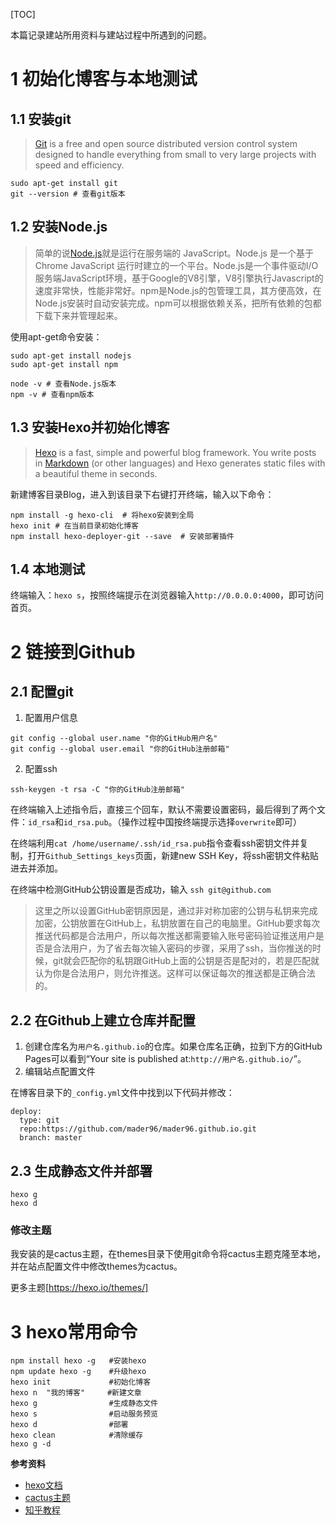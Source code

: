 <!--
.. title: Ubuntu 下 Hexo + Github 建站笔记
.. slug: ubuntu下Hexo+github建站笔记
.. date: 2019-07-04 16:19:48
.. tags: ubuntu, Hexo, github
.. category: Hexo
.. link:
.. description:
.. type: text
-->

[TOC]

本篇记录建站所用资料与建站过程中所遇到的问题。

# 1 初始化博客与本地测试

## 1.1 安装git

> [Git](https://git-scm.com/) is a free and open source distributed version control system designed to handle everything from small to very large projects with speed and efficiency.

```
sudo apt-get install git
git --version # 查看git版本
```

## 1.2 安装Node.js

> 简单的说[Node.js](https://nodejs.org/en/)就是运行在服务端的 JavaScript。Node.js 是一个基于Chrome JavaScript 运行时建立的一个平台。Node.js是一个事件驱动I/O服务端JavaScript环境，基于Google的V8引擎，V8引擎执行Javascript的速度非常快，性能非常好。npm是Node.js的包管理工具，其方便高效，在Node.js安装时自动安装完成。npm可以根据依赖关系，把所有依赖的包都下载下来并管理起来。

使用apt-get命令安装：

```
sudo apt-get install nodejs
sudo apt-get install npm
```

```
node -v # 查看Node.js版本
npm -v # 查看npm版本
```

## 1.3 安装Hexo并初始化博客

> [Hexo](https://hexo.io/) is a fast, simple and powerful blog framework. You write posts in [Markdown](http://daringfireball.net/projects/markdown/) (or other languages) and Hexo generates static files with a beautiful theme in seconds.

新建博客目录Blog，进入到该目录下右键打开终端，输入以下命令：

```
npm install -g hexo-cli  # 将hexo安装到全局
hexo init # 在当前目录初始化博客
npm install hexo-deployer-git --save  # 安装部署插件
```

## 1.4 本地测试

终端输入：`hexo s`，按照终端提示在浏览器输入`http://0.0.0.0:4000`，即可访问首页。

# 2 链接到Github

## 2.1 配置git

1. 配置用户信息

```
git config --global user.name "你的GitHub用户名"
git config --global user.email "你的GitHub注册邮箱"
```

2. 配置ssh

```
ssh-keygen -t rsa -C "你的GitHub注册邮箱"
```

在终端输入上述指令后，直接三个回车，默认不需要设置密码，最后得到了两个文件：`id_rsa`和`id_rsa.pub`。（操作过程中国按终端提示选择`overwrite`即可）

在终端利用`cat /home/username/.ssh/id_rsa.pub`指令查看ssh密钥文件并复制，打开`Github_Settings_keys`页面，新建new SSH Key，将ssh密钥文件粘贴进去并添加。

在终端中检测GitHub公钥设置是否成功，输入 `ssh git@github.com`

> 这里之所以设置GitHub密钥原因是，通过非对称加密的公钥与私钥来完成加密，公钥放置在GitHub上，私钥放置在自己的电脑里。GitHub要求每次推送代码都是合法用户，所以每次推送都需要输入账号密码验证推送用户是否是合法用户，为了省去每次输入密码的步骤，采用了ssh，当你推送的时候，git就会匹配你的私钥跟GitHub上面的公钥是否是配对的，若是匹配就认为你是合法用户，则允许推送。这样可以保证每次的推送都是正确合法的。

## 2.2 在Github上建立仓库并配置

1. 创建仓库名为`用户名.github.io`的仓库。如果仓库名正确，拉到下方的GitHub Pages可以看到“Your site is published at:`http://用户名.github.io/`”。
2. 编辑站点配置文件

在博客目录下的`_config.yml`文件中找到以下代码并修改：

```
deploy:
  type: git
  repo:https://github.com/mader96/mader96.github.io.git
  branch: master
```

## 2.3 生成静态文件并部署

```
hexo g
hexo d
```

### 修改主题

我安装的是cactus主题，在themes目录下使用git命令将cactus主题克隆至本地，并在站点配置文件中修改themes为cactus。

更多主题[https://hexo.io/themes/]

# 3 hexo常用命令

```
npm install hexo -g   #安装hexo
npm update hexo -g    #升级hexo
hexo init             #初始化博客
hexo n  "我的博客"     #新建文章
hexo g                #生成静态文件
hexo s                #启动服务预览
hexo d                #部署
hexo clean            #清除缓存
hexo g -d
```

**参考资料**

- [hexo文档](<https://hexo.io/docs/>)
- [cactus主题](https://github.com/probberechts/hexo-theme-cactus)
- [知乎教程](<https://zhuanlan.zhihu.com/p/26625249>)
